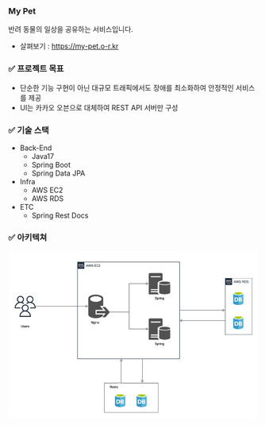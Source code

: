 ### My Pet
반려 동물의 일상을 공유하는 서비스입니다.
- 살펴보기 : https://my-pet.o-r.kr

### ✅ 프로젝트 목표
- 단순한 기능 구현이 아닌 대규모 트래픽에서도 장애를 최소화하여 안정적인 서비스를 제공
- UI는 카카오 오븐으로 대체하여 REST API 서버만 구성

### ✅ 기술 스택
- Back-End
  - Java17
  - Spring Boot
  - Spring Data JPA
- Infra
  - AWS EC2
  - AWS RDS
- ETC
  - Spring Rest Docs

### ✅ 아키텍쳐
![architecture](./docs/architecture.png)
